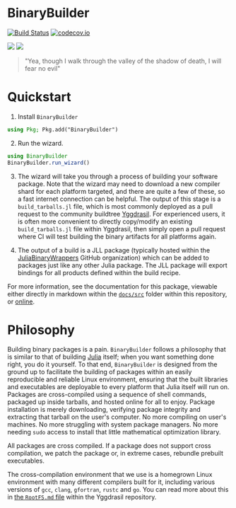 # BinaryBuilder

[![Build Status](https://dev.azure.com/JuliaPackaging/BinaryBuilder.jl/_apis/build/status/JuliaPackaging.BinaryBuilder.jl?branchName=master)](https://dev.azure.com/JuliaPackaging/BinaryBuilder.jl/_build/latest?definitionId=2&branchName=master) [![codecov.io](http://codecov.io/github/JuliaPackaging/BinaryBuilder.jl/coverage.svg?branch=master)](http://codecov.io/github/JuliaPackaging/BinaryBuilder.jl?branch=master) 

[![](https://img.shields.io/badge/docs-stable-blue.svg)](https://juliapackaging.github.io/BinaryBuilder.jl/stable)
[![](https://img.shields.io/badge/docs-dev-blue.svg)](https://juliapackaging.github.io/BinaryBuilder.jl/dev)

> "Yea, though I walk through the valley of the shadow of death, I will fear no evil"

# Quickstart

1. Install `BinaryBuilder`
```julia
using Pkg; Pkg.add("BinaryBuilder")
```

2. Run the wizard. 
```julia
using BinaryBuilder
BinaryBuilder.run_wizard()
```

3. The wizard will take you through a process of building your software package. Note that the wizard may need to download a new compiler shard for each platform targeted, and there are quite a few of these, so a fast internet connection can be helpful.  The output of this stage is a `build_tarballs.jl` file, which is most commonly deployed as a pull request to the community buildtree [Yggdrasil](https://github.com/JuliaPackaging/Yggdrasil).  For experienced users, it is often more convenient to directly copy/modify an existing `build_tarballs.jl` file within Yggdrasil, then simply open a pull request where CI will test building the binary artifacts for all platforms again.

4. The output of a build is a JLL package (typically hosted within the [JuliaBinaryWrappers](https://github.com/JuliaBinaryWrappers/) GitHub organization) which can be added to packages just like any other Julia package.  The JLL package will export bindings for all products defined within the build recipe.

For more information, see the documentation for this package, viewable either directly in markdown within the [`docs/src`](docs/src) folder within this repository, or [online](https://juliapackaging.github.io/BinaryBuilder.jl/dev).

# Philosophy

Building binary packages is a pain.  `BinaryBuilder` follows a philosophy that is similar to that of building [Julia](https://julialang.org) itself; when you want something done right, you do it yourself.  To that end, `BinaryBuilder` is designed from the ground up to facilitate the building of packages within an easily reproducible and reliable Linux environment, ensuring that the built libraries and executables are deployable to every platform that Julia itself will run on.  Packages are cross-compiled using a sequence of shell commands, packaged up inside tarballs, and hosted online for all to enjoy.  Package installation is merely downloading, verifying package integrity and extracting that tarball on the user's computer.  No more compiling on user's machines.  No more struggling with system package managers.  No more needing `sudo` access to install that little mathematical optimization library.

All packages are cross compiled. If a package does not support cross compilation, we patch the package or, in extreme cases, rebundle prebuilt executables.

The cross-compilation environment that we use is a homegrown Linux environment with many different compilers built for it, including various versions of `gcc`, `clang`, `gfortran`, `rustc` and `go`.  You can read more about this in [the `RootFS.md` file](https://github.com/JuliaPackaging/Yggdrasil/blob/master/RootFS.md) within the Yggdrasil repository.
